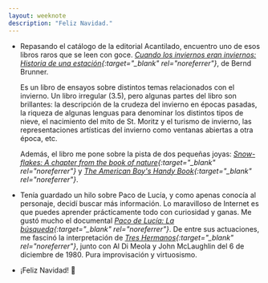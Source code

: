 ```yaml
---
layout: weeknote
description: "Feliz Navidad."
---
```


- Repasando el catálogo de la editorial Acantilado, encuentro uno de esos libros
  raros que se leen con goce. *[Cuando los inviernos eran inviernos: Historia de
  una estación][1]{:target="_blank"  rel="noreferrer"}*, de Bernd Brunner.

  Es un libro de ensayos sobre distintos temas relacionados con el invierno. Un
  libro irregular (3.5), pero algunas partes del libro son brillantes: la
  descripción de la crudeza del invierno en épocas pasadas, la riqueza de
  algunas lenguas para denominar los distintos tipos de nieve, el nacimiento del
  mito de St. Moritz y el turismo de invierno, las representaciones artísticas
  del invierno como ventanas abiertas a otra época, etc.

  Además, el libro me pone sobre la pista de dos pequeñas joyas: *[Snow-flakes:
  A chapter from the book of nature][2]{:target="_blank"  rel="noreferrer"}* y
  *[The American Boy's Handy Book][3]{:target="_blank"  rel="noreferrer"}*.


- Tenía guardado un hilo sobre Paco de Lucía, y como apenas conocía al
  personaje, decidí buscar más información. Lo maravilloso de Internet es que
  puedes aprender prácticamente todo con curiosidad y ganas. Me gustó mucho el
  documental *[Paco de Lucía: La búsqueda][4]{:target="_blank" rel="noreferrer"}*.
  De entre sus actuaciones, me fascinó la interpretación de
  *[Tres Hermanos][5]{:target="_blank" rel="noreferrer"}*, junto con Al Di Meola
  y John McLaughlin del 6 de diciembre de 1980. Pura improvisación y virtuosismo.


- ¡Feliz Navidad! 🎄


[1]: https://www.acantilado.es/catalogo/cuando-los-inviernos-eran-inviernos/
[2]: https://archive.org/details/snowflakeschapte00warriala
[3]: https://archive.org/details/whattodohowtodoi00bear
[4]: https://www.youtube.com/watch?v=y4gvO03n424
[5]: https://www.youtube.com/watch?v=QvXmMxflYec

